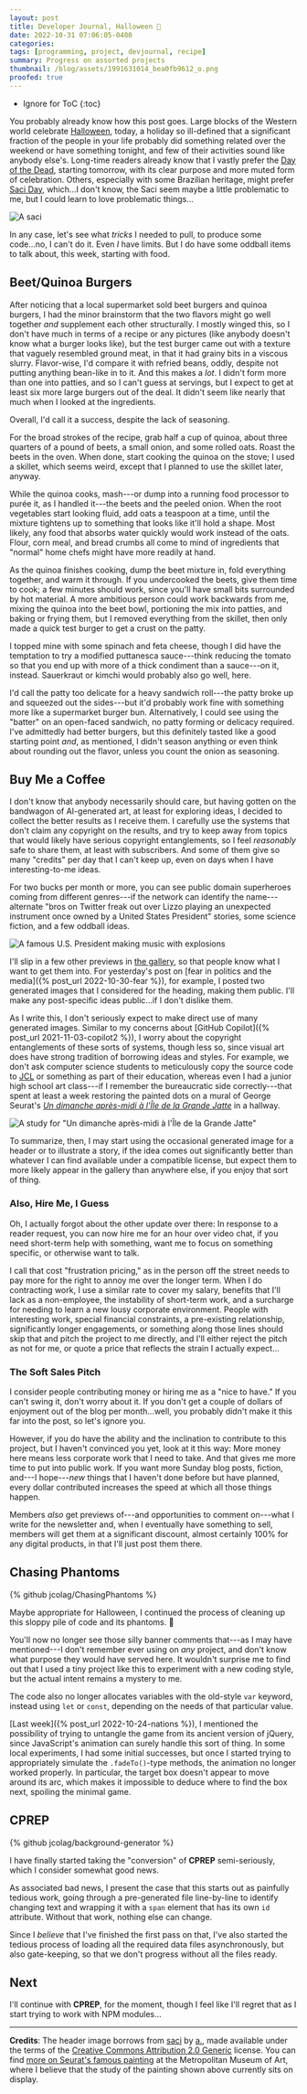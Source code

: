 ```yaml
---
layout: post
title: Developer Journal, Halloween 🎃
date: 2022-10-31 07:06:05-0400
categories:
tags: [programming, project, devjournal, recipe]
summary: Progress on assorted projects
thumbnail: /blog/assets/1991631014_bea0fb9612_o.png
proofed: true
---
```


* Ignore for ToC
{:toc}

You probably already know how this post goes.  Large blocks of the Western world celebrate [Halloween](https://en.wikipedia.org/wiki/Halloween), today, a holiday so ill-defined that a significant fraction of the people in your life probably did something related over the weekend or have something tonight, and few of their activities sound like anybody else's.  Long-time readers already know that I vastly prefer the [Day of the Dead](https://en.wikipedia.org/wiki/Day_of_the_Dead), starting tomorrow, with its clear purpose and more muted form of celebration.  Others, especially with some Brazilian heritage, might prefer [Saci Day](https://en.wikipedia.org/wiki/Saci_Day), which...I don't know, the Saci seem maybe a little problematic to me, but I could learn to love problematic things...

![A saci](/blog/assets/1991631014_bea0fb9612_o.png "That symmetrical foot will haunt my dreams for years to come...")

In any case, let's see what *tricks* I needed to pull, to produce some code...no, I can't do it.  Even *I* have limits.  But I do have some oddball items to talk about, this week, starting with food.

## Beet/Quinoa Burgers

After noticing that a local supermarket sold beet burgers and quinoa burgers, I had the minor brainstorm that the two flavors might go well together *and* supplement each other structurally.  I mostly winged this, so I don't have much in terms of a recipe or any pictures (like anybody doesn't know what a burger looks like), but the test burger came out with a texture that vaguely resembled ground meat, in that it had grainy bits in a viscous slurry.  Flavor-wise, I'd compare it with refried beans, oddly, despite not putting anything bean-like in to it.  And this makes a *lot*.  I didn't form more than one into patties, and so I can't guess at servings, but I expect to get at least six more large burgers out of the deal.  It didn't seem like nearly that much when I looked at the ingredients.

Overall, I'd call it a success, despite the lack of seasoning.

For the broad strokes of the recipe, grab half a cup of quinoa, about three quarters of a pound of beets, a small onion, and some rolled oats.  Roast the beets in the oven.  When done, start cooking the quinoa on the stove; I used a skillet, which seems weird, except that I planned to use the skillet later, anyway.

While the quinoa cooks, mash---or dump into a running food processor to purée it, as I handled it---the beets and the peeled onion.  When the root vegetables start looking fluid, add oats a teaspoon at a time, until the mixture tightens up to something that looks like it'll hold a shape.  Most likely, any food that absorbs water quickly would work instead of the oats.  Flour, corn meal, and bread crumbs all come to mind of ingredients that "normal" home chefs might have more readily at hand.

As the quinoa finishes cooking, dump the beet mixture in, fold everything together, and warm it through.  If you undercooked the beets, give them time to cook; a few minutes should work, since you'll have small bits surrounded by hot material.  A more ambitious person could work backwards from me, mixing the quinoa into the beet bowl, portioning the mix into patties, and baking or frying them, but I removed everything from the skillet, then only made a quick test burger to get a crust on the patty.

I topped mine with some spinach and feta cheese, though I did have the temptation to try a modified puttanesca sauce---think reducing the tomato so that you end up with more of a thick condiment than a sauce---on it, instead.  Sauerkraut or kimchi would probably also go well, here.

I'd call the patty too delicate for a heavy sandwich roll---the patty broke up and squeezed out the sides---but it'd probably work fine with something more like a supermarket burger bun.  Alternatively, I could see using the "batter" on an open-faced sandwich, no patty forming or delicacy required.  I've admittedly had better burgers, but this definitely tasted like a good starting point *and*, as mentioned, I didn't season anything or even think about rounding out the flavor, unless you count the onion as seasoning.

## Buy Me a Coffee

I don't know that anybody necessarily should care, but having gotten on the bandwagon of AI-generated art, at least for exploring ideas, I decided to collect the better results as I receive them.  I carefully use the systems that don't claim any copyright on the results, and try to keep away from topics that would likely have serious copyright entanglements, so I feel *reasonably* safe to share them, at least with subscribers.  And some of them give so many "credits" per day that I can't keep up, even on days when I have interesting-to-me ideas.

For two bucks per month or more, you can see public domain superheroes coming from different genres---if the network can identify the name---alternate "bros on Twitter freak out over Lizzo playing an unexpected instrument once owned by a United States President" stories, some science fiction, and a few oddball ideas.

![A famous U.S. President making music with explosions](/blog/assets/pyrophone-tj.png "Faces, admittedly, don't always get the attention that you might expect")

I'll slip in a few other previews in [the gallery](https://www.buymeacoffee.com/jcolag/gallery), so that people know what I want to get them into.  For yesterday's post on [fear in politics and the media]({% post_url 2022-10-30-fear %}), for example, I posted two generated images that I considered for the heading, making them public.  I'll make any post-specific ideas public...if I don't dislike them.

As I write this, I don't seriously expect to make direct use of many generated images.  Similar to my concerns about [GitHub Copilot]({% post_url 2021-11-03-copilot2 %}), I worry about the copyright entanglements of these sorts of systems, though less so, since visual art does have strong tradition of borrowing ideas and styles.  For example, we don't ask computer science students to meticulously copy the source code to [JCL](https://en.wikipedia.org/wiki/Job_Control_Language) or something as part of their education, whereas even I had a junior high school art class---if I remember the bureaucratic side correctly---that spent at least a week restoring the painted dots on a mural of George Seurat's [*Un dimanche après-midi à l'Île de la Grande Jatte*](https://en.wikipedia.org/wiki/A_Sunday_Afternoon_on_the_Island_of_La_Grande_Jatte) in a hallway.

![A study for "Un dimanche après-midi à l'Île de la Grande Jatte"](/blog/assets/Georges_Seurat_034.png "The funny thing about the project?  Our art teacher struggled to explain to a television-immersed generation how dots can form a picture from a distance, without ever using the word PIXEL or referring to televisions at all.")

To summarize, then, I may start using the occasional generated image for a header or to illustrate a story, if the idea comes out significantly better than whatever I can find available under a compatible license, but expect them to more likely appear in the gallery than anywhere else, if you enjoy that sort of thing.

### Also, Hire Me, I Guess

Oh, I actually forgot about the other update over there:  In response to a reader request, you can now hire me for an hour over video chat, if you need short-term help with something, want me to focus on something specific, or otherwise want to talk.

I call that cost "frustration pricing," as in the person off the street needs to pay more for the right to annoy me over the longer term.  When I do contracting work, I use a similar rate to cover my salary, benefits that I'll lack as a non-employee, the instability of short-term work, and a surcharge for needing to learn a new lousy corporate environment.  People with interesting work, special financial constraints, a pre-existing relationship, significantly longer engagements, or something along those lines should skip that and pitch the project to me directly, and I'll either reject the pitch as not for me, or quote a price that reflects the strain I actually expect...

### The Soft Sales Pitch

I consider people contributing money or hiring me as a "nice to have."  If you can't swing it, don't worry about it.  If you don't get a couple of dollars of enjoyment out of the blog per month...well, you probably didn't make it this far into the post, so let's ignore you.

However, if you do have the ability and the inclination to contribute to this project, but I haven't convinced you yet, look at it this way:  More money here means less corporate work that I need to take.  And that gives me more time to put into public work.  If you want more Sunday blog posts, fiction, and---I hope---*new* things that I haven't done before but have planned, every dollar contributed increases the speed at which all those things happen.

Members *also* get previews of---and opportunities to comment on---what I write for the newsletter and, when I eventually have something to sell, members will get them at a significant discount, almost certainly 100% for any digital products, in that I'll just post them there.

## Chasing Phantoms

{% github jcolag/ChasingPhantoms %}

Maybe appropriate for Halloween, I continued the process of cleaning up this sloppy pile of code and its phantoms. 👻

You'll now no longer see those silly banner comments that---as I may have mentioned---I don't remember ever using on *any* project, and don't know what purpose they would have served here.  It wouldn't surprise me to find out that I used a tiny project like this to experiment with a new coding style, but the actual intent remains a mystery to me.

The code also no longer allocates variables with the old-style `var` keyword, instead using `let` or `const`, depending on the needs of that particular value.

[Last week]({% post_url 2022-10-24-nations %}), I mentioned the possibility of trying to untangle the game from its ancient version of jQuery, since JavaScript's animation can surely handle this sort of thing.  In some local experiments, I had some initial successes, but once I started trying to appropriately simulate the `.fadeTo()`-type methods, the animation no longer worked properly.  In particular, the target box doesn't appear to move around its arc, which makes it impossible to deduce where to find the box next, spoiling the minimal game.

## CPREP

{% github jcolag/background-generator %}

I have finally started taking the "conversion" of **CPREP** semi-seriously, which I consider somewhat good news.

As associated bad news, I present the case that this starts out as painfully tedious work, going through a pre-generated file line-by-line to identify changing text and wrapping it with a `span` element that has its own `id` attribute.  Without that work, nothing else can change.

Since I *believe* that I've finished the first pass on that, I've also started the tedious process of loading all the required data files asynchronously, but also gate-keeping, so that we don't progress without all the files ready.

## Next

I'll continue with **CPREP**, for the moment, though I feel like I'll regret that as I start trying to work with NPM modules...

* * *

**Credits**:  The header image borrows from [saci](https://www.flickr.com/photos/ars351/1991631014/) by [a.](https://www.flickr.com/photos/ars351/), made available under the terms of the [Creative Commons Attribution 2.0 Generic](https://creativecommons.org/licenses/by/2.0/deed.en) license.  You can find [more on Seurat's famous painting](https://www.metmuseum.org/art/collection/search/110002111) at the Metropolitan Museum of Art, where I believe that the study of the painting shown above currently sits on display.
